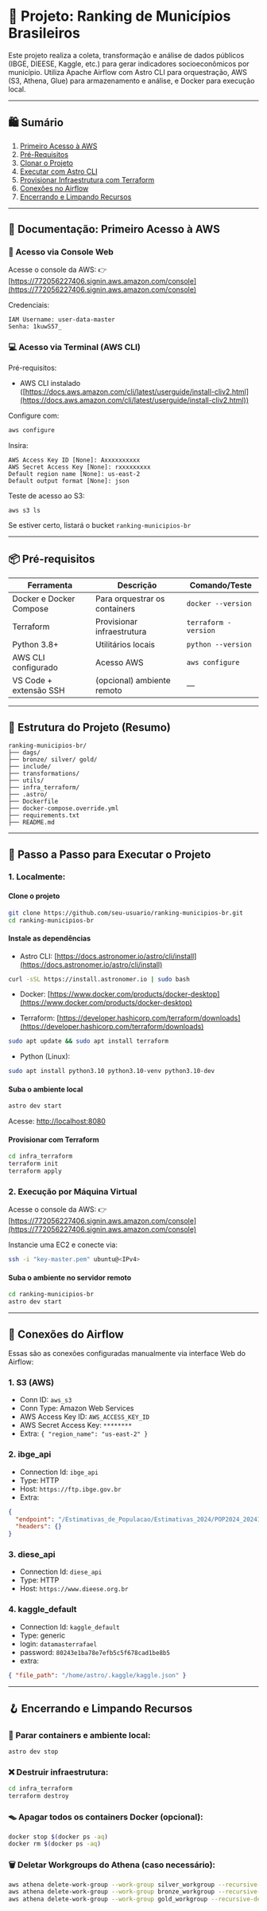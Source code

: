 # 🏩️ Projeto: Ranking de Municípios Brasileiros

Este projeto realiza a coleta, transformação e análise de dados públicos (IBGE, DIEESE, Kaggle, etc.) para gerar indicadores socioeconômicos por município. Utiliza Apache Airflow com Astro CLI para orquestração, AWS (S3, Athena, Glue) para armazenamento e análise, e Docker para execução local.

---

## 🛍️ Sumário

1. [Primeiro Acesso à AWS](#primeiro-acesso-à-aws)
2. [Pré-Requisitos](#pré-requisitos)
3. [Clonar o Projeto](#clonar-o-projeto)
4. [Executar com Astro CLI](#executar-com-astro-cli)
5. [Provisionar Infraestrutura com Terraform](#provisionar-infraestrutura-com-terraform)
6. [Conexões no Airflow](#conexões-no-airflow)
7. [Encerrando e Limpando Recursos](#encerrando-e-limpando-recursos)

---

## 📄 Documentação: Primeiro Acesso à AWS

### 👤 Acesso via Console Web

Acesse o console da AWS: 👉 [https://772056227406.signin.aws.amazon.com/console](https://772056227406.signin.aws.amazon.com/console)

Credenciais:

```
IAM Username: user-data-master
Senha: 1kuwS57_
```

### 💻 Acesso via Terminal (AWS CLI)

Pré-requisitos:

* AWS CLI instalado ([https://docs.aws.amazon.com/cli/latest/userguide/install-cliv2.html](https://docs.aws.amazon.com/cli/latest/userguide/install-cliv2.html))

Configure com:

```bash
aws configure
```

Insira:

```
AWS Access Key ID [None]: Axxxxxxxxxx
AWS Secret Access Key [None]: rxxxxxxxxx
Default region name [None]: us-east-2
Default output format [None]: json
```

Teste de acesso ao S3:

```bash
aws s3 ls
```

Se estiver certo, listará o bucket `ranking-municipios-br`

---

## 📦 Pré-requisitos

| Ferramenta              | Descrição                     | Comando/Teste        |
| ----------------------- | ----------------------------- | -------------------- |
| Docker e Docker Compose | Para orquestrar os containers | `docker --version`   |
| Terraform               | Provisionar infraestrutura    | `terraform -version` |
| Python 3.8+             | Utilitários locais            | `python --version`   |
| AWS CLI configurado     | Acesso AWS                    | `aws configure`      |
| VS Code + extensão SSH  | (opcional) ambiente remoto    | —                    |

---

## 📁 Estrutura do Projeto (Resumo)

```
ranking-municipios-br/
├── dags/
├── bronze/ silver/ gold/
├── include/
├── transformations/
├── utils/
├── infra_terraform/
├── .astro/
├── Dockerfile
├── docker-compose.override.yml
├── requirements.txt
├── README.md
```

---

## 🚀 Passo a Passo para Executar o Projeto

### 1. Localmente:

#### Clone o projeto

```bash
git clone https://github.com/seu-usuario/ranking-municipios-br.git
cd ranking-municipios-br
```

#### Instale as dependências

* Astro CLI: [https://docs.astronomer.io/astro/cli/install](https://docs.astronomer.io/astro/cli/install)

```bash
curl -sSL https://install.astronomer.io | sudo bash
```

* Docker: [https://www.docker.com/products/docker-desktop](https://www.docker.com/products/docker-desktop)

* Terraform: [https://developer.hashicorp.com/terraform/downloads](https://developer.hashicorp.com/terraform/downloads)

```bash
sudo apt update && sudo apt install terraform
```

* Python (Linux):

```bash
sudo apt install python3.10 python3.10-venv python3.10-dev
```

#### Suba o ambiente local

```bash
astro dev start
```

Acesse: [http://localhost:8080](http://localhost:8080)

#### Provisionar com Terraform

```bash
cd infra_terraform
terraform init
terraform apply
```

### 2. Execução por Máquina Virtual

Acesse o console da AWS: 👉 [https://772056227406.signin.aws.amazon.com/console](https://772056227406.signin.aws.amazon.com/console)

Instancie uma EC2 e conecte via:

```bash
ssh -i "key-master.pem" ubuntu@<IPv4>
```

#### Suba o ambiente no servidor remoto

```bash
cd ranking-municipios-br
astro dev start
```

---

## 🔌 Conexões do Airflow

Essas são as conexões configuradas manualmente via interface Web do Airflow:

### 1. S3 (AWS)

* Conn ID: `aws_s3`
* Conn Type: Amazon Web Services
* AWS Access Key ID: `AWS_ACCESS_KEY_ID`
* AWS Secret Access Key: `********`
* Extra: `{ "region_name": "us-east-2" }`

### 2. ibge\_api

* Connection Id: `ibge_api`
* Type: HTTP
* Host: `https://ftp.ibge.gov.br`
* Extra:

```json
{
  "endpoint": "/Estimativas_de_Populacao/Estimativas_2024/POP2024_20241230.xls",
  "headers": {}
}
```

### 3. diese\_api

* Connection Id: `diese_api`
* Type: HTTP
* Host: `https://www.dieese.org.br`

### 4. kaggle\_default

* Connection Id: `kaggle_default`
* Type: generic
* login: `datamasterrafael`
* password: `80243e1ba78e7efb5c5f678cad1be8b5`
* extra:

```json
{ "file_path": "/home/astro/.kaggle/kaggle.json" }
```

---

## 🪝 Encerrando e Limpando Recursos

### 🔄 Parar containers e ambiente local:

```bash
astro dev stop
```

### ❌ Destruir infraestrutura:

```bash
cd infra_terraform
terraform destroy
```

### 🪤 Apagar todos os containers Docker (opcional):

```bash
docker stop $(docker ps -aq)
docker rm $(docker ps -aq)
```

### 🗑️ Deletar Workgroups do Athena (caso necessário):

```bash
aws athena delete-work-group --work-group silver_workgroup --recursive-delete-option
aws athena delete-work-group --work-group bronze_workgroup --recursive-delete-option
aws athena delete-work-group --work-group gold_workgroup --recursive-delete-option
```
